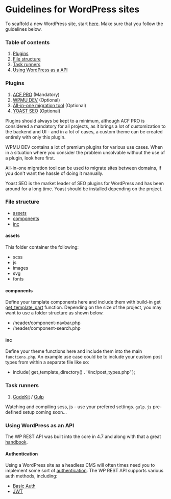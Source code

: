 # Guidelines for WordPress sites

To scaffold a new WordPress site, start [here](https://github.com/abtion/Wordpress-Scaffolding). Make sure that you follow the guidelines below.


### Table of contents
1. [Plugins](#plugins)
2. [File structure](#file-structure)
3. [Task runners](#task-runners)
4. [Using WordPress as a API](#using-wordpress-as-a-api)





### Plugins
1. [ACF PRO](https://www.advancedcustomfields.com) (Mandatory)
2. [WPMU DEV](https://premium.wpmudev.org/) (Optional)
3. [All-in-one migration tool](https://da.wordpress.org/plugins/all-in-one-wp-migration) (Optional)
4. [YOAST SEO](https://da.wordpress.org/plugins/wordpress-seo/) (Optional)

Plugins should always be kept to a minimum, although ACF PRO is considered a mandatory for all projects, as it brings a lot of customization to the backend and UI - and in a lot of cases, a custom theme can be created entirely with only this plugin.

WPMU DEV contains a lot of premium plugins for various use cases. When in a situation where you consider the problem unsolvable without the use of a plugin, look here first.

All-in-one migration tool can be used to migrate sites between domains, if you don't want the hassle of doing it manually.

Yoast SEO is the market leader of SEO plugins for WordPress and has been around for a long time. Yoast should be installed depending on the project.





### File structure
- [assets](#assets)
- [components](#components)
- [inc](#inc)


#### assets
This folder container the following:
- scss
- js
- images
- svg
- fonts

#### components
Define your template components here and include them with build-in get [get_template_part](https://developer.wordpress.org/reference/functions/get_template_part/) function.
Depending on the size of the project, you may want to use a folder structure as shown below.

- /header/component-navbar.php
- /header/component-search.php

#### inc
Define your theme functions here and include them into the main `functions.php`. An example use case could be to include your custom post types from within a separate file like so:

- include( get_template_directory() . '/inc/post_types.php' );





### Task runners
1. [CodeKit](https://codekitapp.com/) / [Gulp](https://gulpjs.com/)

Watching and compiling scss, js - use your prefered settings.
`gulp.js` pre-defined setup coming soon...





### Using WordPress as an API
The WP REST API was built into the core in 4.7 and along with that a great [handbook](https://developer.wordpress.org/rest-api/).

#### Authentication
Using a WordPress site as a headless CMS will often times need you to implement some sort of [authentication](https://developer.wordpress.org/rest-api/using-the-rest-api/authentication/). The WP REST API supports various auth methods, including:
- [Basic Auth](https://github.com/WP-API/Basic-Auth)
- [JWT](https://da.wordpress.org/plugins/jwt-authentication-for-wp-rest-api/)
